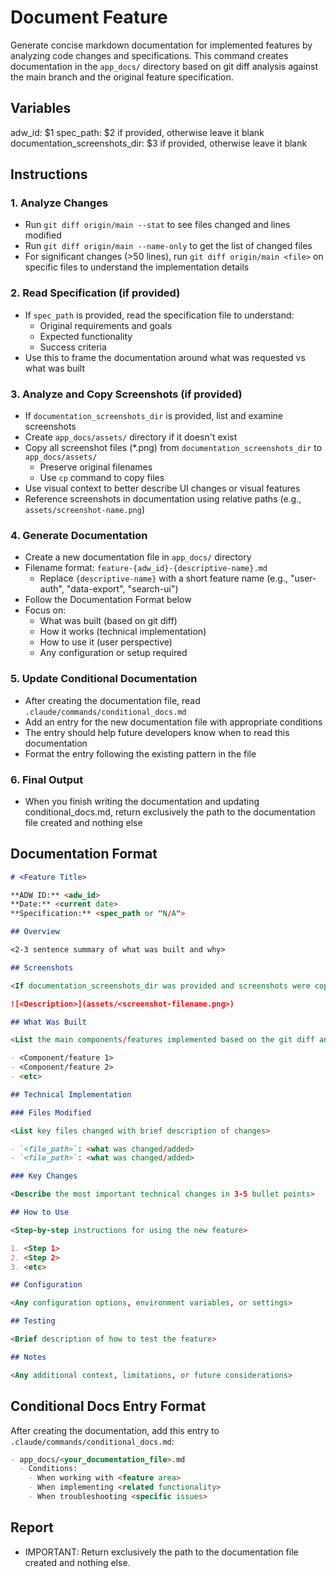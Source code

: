 # Document Feature

Generate concise markdown documentation for implemented features by analyzing code changes and specifications. This command creates documentation in the `app_docs/` directory based on git diff analysis against the main branch and the original feature specification.

## Variables

adw_id: $1
spec_path: $2 if provided, otherwise leave it blank
documentation_screenshots_dir: $3 if provided, otherwise leave it blank

## Instructions

### 1. Analyze Changes
- Run `git diff origin/main --stat` to see files changed and lines modified
- Run `git diff origin/main --name-only` to get the list of changed files
- For significant changes (>50 lines), run `git diff origin/main <file>` on specific files to understand the implementation details

### 2. Read Specification (if provided)
- If `spec_path` is provided, read the specification file to understand:
  - Original requirements and goals
  - Expected functionality
  - Success criteria
- Use this to frame the documentation around what was requested vs what was built

### 3. Analyze and Copy Screenshots (if provided)
- If `documentation_screenshots_dir` is provided, list and examine screenshots
- Create `app_docs/assets/` directory if it doesn't exist
- Copy all screenshot files (*.png) from `documentation_screenshots_dir` to `app_docs/assets/`
  - Preserve original filenames
  - Use `cp` command to copy files
- Use visual context to better describe UI changes or visual features
- Reference screenshots in documentation using relative paths (e.g., `assets/screenshot-name.png`)

### 4. Generate Documentation
- Create a new documentation file in `app_docs/` directory
- Filename format: `feature-{adw_id}-{descriptive-name}.md`
  - Replace `{descriptive-name}` with a short feature name (e.g., "user-auth", "data-export", "search-ui")
- Follow the Documentation Format below
- Focus on:
  - What was built (based on git diff)
  - How it works (technical implementation)
  - How to use it (user perspective)
  - Any configuration or setup required

### 5. Update Conditional Documentation
- After creating the documentation file, read `.claude/commands/conditional_docs.md`
- Add an entry for the new documentation file with appropriate conditions
- The entry should help future developers know when to read this documentation
- Format the entry following the existing pattern in the file

### 6. Final Output
- When you finish writing the documentation and updating conditional_docs.md, return exclusively the path to the documentation file created and nothing else

## Documentation Format

```md
# <Feature Title>

**ADW ID:** <adw_id>
**Date:** <current date>
**Specification:** <spec_path or "N/A">

## Overview

<2-3 sentence summary of what was built and why>

## Screenshots

<If documentation_screenshots_dir was provided and screenshots were copied>

![<Description>](assets/<screenshot-filename.png>)

## What Was Built

<List the main components/features implemented based on the git diff analysis>

- <Component/feature 1>
- <Component/feature 2>
- <etc>

## Technical Implementation

### Files Modified

<List key files changed with brief description of changes>

- `<file_path>`: <what was changed/added>
- `<file_path>`: <what was changed/added>

### Key Changes

<Describe the most important technical changes in 3-5 bullet points>

## How to Use

<Step-by-step instructions for using the new feature>

1. <Step 1>
2. <Step 2>
3. <etc>

## Configuration

<Any configuration options, environment variables, or settings>

## Testing

<Brief description of how to test the feature>

## Notes

<Any additional context, limitations, or future considerations>
```

## Conditional Docs Entry Format

After creating the documentation, add this entry to `.claude/commands/conditional_docs.md`:

```md
- app_docs/<your_documentation_file>.md
  - Conditions:
    - When working with <feature area>
    - When implementing <related functionality>
    - When troubleshooting <specific issues>
```

## Report

- IMPORTANT: Return exclusively the path to the documentation file created and nothing else.